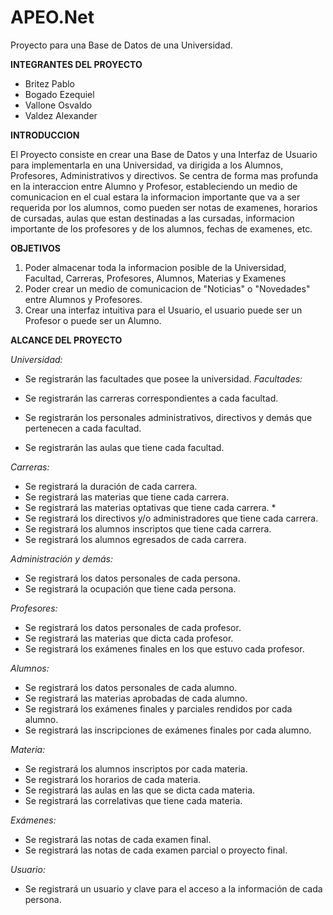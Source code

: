 # APEO.Net

Proyecto para una Base de Datos de una Universidad.

**INTEGRANTES DEL PROYECTO**
* Britez Pablo
* Bogado Ezequiel
* Vallone Osvaldo
* Valdez Alexander

**INTRODUCCION**

El Proyecto consiste en crear una Base de Datos y una Interfaz de Usuario para implementarla en una Universidad, va dirigida a los Alumnos, Profesores, Administrativos y directivos. Se centra de forma mas profunda en la interaccion entre Alumno y Profesor, estableciendo un medio de comunicacion en el cual estara la informacion importante que va a ser requerida por los alumnos, como pueden ser notas de examenes, horarios de cursadas, aulas que estan destinadas a las cursadas, informacion importante de los profesores y de los alumnos, fechas de examenes, etc. 

**OBJETIVOS**

1. Poder almacenar toda la informacion posible de la Universidad, Facultad, Carreras, Profesores, Alumnos, Materias y Examenes
2. Poder crear un medio de comunicacion de "Noticias" o "Novedades" entre Alumnos y Profesores.
3. Crear una interfaz intuitiva para el Usuario, el usuario puede ser un Profesor o puede ser un Alumno.


**ALCANCE DEL PROYECTO**


*Universidad:*

* Se registrarán las facultades que posee la universidad.
*Facultades:*

* Se registrarán las carreras correspondientes a cada facultad.
*	Se registrarán los personales administrativos, directivos y demás que pertenecen a cada facultad.
*	Se registrarán las aulas que tiene cada facultad.

*Carreras:*

*	Se registrará la duración de cada carrera.
*	Se registrará las materias que tiene cada carrera.
*	Se registrará las materias optativas que tiene cada carrera. *
*	Se registrará los directivos y/o administradores que tiene cada carrera.
*	Se registrará los alumnos inscriptos que tiene cada carrera.
*	Se registrará los alumnos egresados de cada carrera.

*Administración y demás:*

*	Se registrará los datos personales de cada persona.
*	Se registrará la ocupación que tiene cada persona.

*Profesores:*

*	Se registrará los datos personales de cada profesor.
*	Se registrará las materias que dicta cada profesor.
*	Se registrará los exámenes finales en los que estuvo cada profesor.

*Alumnos:*

*	Se registrará los datos personales de cada alumno.
*	Se registrará las materias aprobadas de cada alumno.
*	Se registrará los exámenes finales y parciales rendidos por cada alumno.
*	Se registrará las inscripciones de exámenes finales por cada alumno.

*Materia:*

*	Se registrará los alumnos inscriptos por cada materia.
*	Se registrará los horarios de cada materia.
*	Se registrará las aulas en las que se dicta cada materia.
*	Se registrará las correlativas que tiene cada materia.

*Exámenes:*

*	Se registrará las notas de cada examen final.
*	Se registrará las notas de cada examen parcial o proyecto final.

*Usuario:*

*	Se registrará un usuario y clave para el acceso a la información de cada persona.




